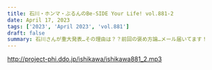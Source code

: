```yaml
---
title: 石川・ホンマ・ぶるんのBe-SIDE Your Life! vol.881-2
date: April 17, 2023
tags: ['2023', 'April 2023', 'vol.881']
draft: false
summary: 石川さんが重大発表…その理由は？？前回の褒め方論…メール届いてます！
---
```


http://project-phi.ddo.jp/ishikawa/ishikawa881_2.mp3